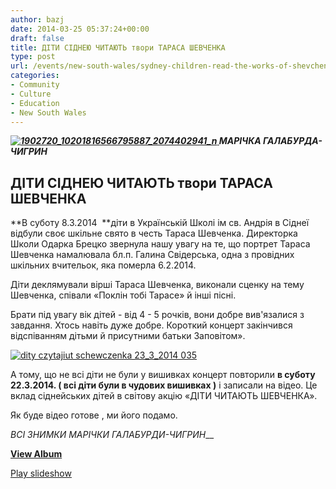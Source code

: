 ```yaml
---
author: bazj
date: 2014-03-25 05:37:24+00:00
draft: false
title: ДІТИ СІДНЕЮ ЧИТАЮТЬ твори ТАРАСА ШЕВЧЕНКА
type: post
url: /events/new-south-wales/sydney-children-read-the-works-of-shevchenko/
categories:
- Community
- Culture
- Education
- New South Wales
---
```


**_[![1902720_10201816566795887_2074402941_n](http://www.ozeukes.com/wp-content/uploads/2014/03/1902720_10201816566795887_2074402941_n.jpg)
](http://www.ozeukes.com/wp-content/uploads/2014/03/1902720_10201816566795887_2074402941_n.jpg)МАРІЧКА ГАЛАБУРДА-ЧИГРИН_**


## **ДІТИ СІДНЕЮ ЧИТАЮТЬ твори ТАРАСА ШЕВЧЕНКА**


**В суботу 8.3.2014  **діти в Українській Школі ім св. Андрія в Сіднеї відбули своє шкільне cвято в честь Тараса Шевченка. Директорка Школи Одарка Брецко звернула нашу увагу на те, що портрет Тараса Шевченка намалювала бл.п. Галина Свідерська, одна з провідних шкільних вчительок, яка померла 6.2.2014.

Діти деклямували вірші Тараса Шевченка, виконали сценку на тему Шевченка, співали «Поклін тобі Тарасе» й інші пісні.

Брати під увагу вік дітей - від 4 - 5 рочків, вони добре вив'язалися з завдання. Хтось навіть дуже добре. Короткий концерт закінчився відспіванням дітьми й присутними батьки Заповітом».

[![dity czytajiut schewczenka 23_3_2014 035](http://www.ozeukes.com/wp-content/uploads/2014/03/dity-czytajiut-schewczenka-23_3_2014-035.jpg)
](http://www.ozeukes.com/wp-content/uploads/2014/03/dity-czytajiut-schewczenka-23_3_2014-035.jpg)

А тому, що не всі діти не були у вишивках концерт повторили **в суботу 22.3.2014. ( всі діти були в чудових вишивках )** і записали на відео. Це вклад сіднейських дітей в світову акцію «ДІТИ ЧИТАЮТЬ ШЕВЧЕНКА».

Як буде відео готове , ми його подамо.

_ВСІ ЗНИМКИ МАРІЧКИ ГАЛАБУРДИ-ЧИГРИН___

[**View Album**](https://picasaweb.google.com/lh/sredir?uname=103027822885947798979&target=ALBUM&id=5993835252869119537&authkey=Gv1sRgCIvC_dSsmpmWwwE&feat=email)

[Play slideshow](https://picasaweb.google.com/lh/sredir?uname=103027822885947798979&target=ALBUM&id=5993835252869119537&authkey=Gv1sRgCIvC_dSsmpmWwwE&feat=email&mode=SLIDESHOW)
